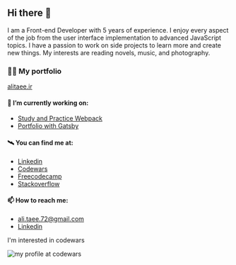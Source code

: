 ## Hi there 👋

I am a Front-end Developer with 5 years of experience. I enjoy every aspect of the job from the user interface implementation to advanced JavaScript topics. I have a passion to work on side projects to learn more and create new things. My interests are reading novels, music, and photography. 

### 👨‍💻 My portfolio 

[alitaee.ir](https://alitaee.ir/)

#### 🔭 I’m currently working on:

- [Study and Practice Webpack](https://github.com/AliTaee/webpack-practice)
- [Portfolio with Gatsby](https://github.com/AliTaee/Portfolio)

#### 🛰️ You can find me at:

- [Linkedin](https://www.linkedin.com/in/alitaee/)
- [Codewars](https://www.codewars.com/users/AliTaee/)
- [Freecodecamp](https://www.freecodecamp.org/alitaee)
- [Stackoverflow](https://stackoverflow.com/users/9218227/ali-taee) 

#### 📫 How to reach me:
- ali.taee.72@gmail.com
- [Linkedin](https://www.linkedin.com/in/alitaee/)

I'm interested in codewars

![my profile at codewars](https://www.codewars.com/users/AliTaee/badges/large)
